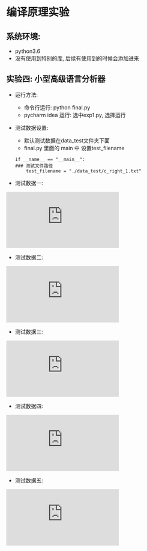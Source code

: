 # 编译原理实验

## 系统环境:
- python3.6
- 没有使用到特别的库, 后续有使用到的时候会添加进来

## 实验四: 小型高级语言分析器
- 运行方法:
    - 命令行运行: python final.py
    - pycharm idea 运行: 选中exp1.py, 选择运行

- 测试数据设置:
    - 默认测试数据在data_test文件夹下面
    - final.py 里面的 main 中 设置test_filename
    ```
    if __name__ == "__main__":
    ### 测试文件路径
        test_filename = "./data_test/c_right_1.txt"
    ```
 
 - 测试数据一:

![Image text](https://github.com/BiggHeadd/CompilationPrinciple/blob/master/FinalComplier/data_test/1.txt)

- 测试数据二:

![Image text](https://github.com/BiggHeadd/CompilationPrinciple/blob/master/FinalComplier/data_test/2.txt)

- 测试数据三:

![Image text](https://github.com/BiggHeadd/CompilationPrinciple/blob/master/FinalComplier/data_test/3.txt)

- 测试数据四:

![Image text](https://github.com/BiggHeadd/CompilationPrinciple/blob/master/FinalComplier/data_test/4.txt)

- 测试数据五:

![Image text](https://github.com/BiggHeadd/CompilationPrinciple/blob/master/FinalComplier/data_test/5.txt)